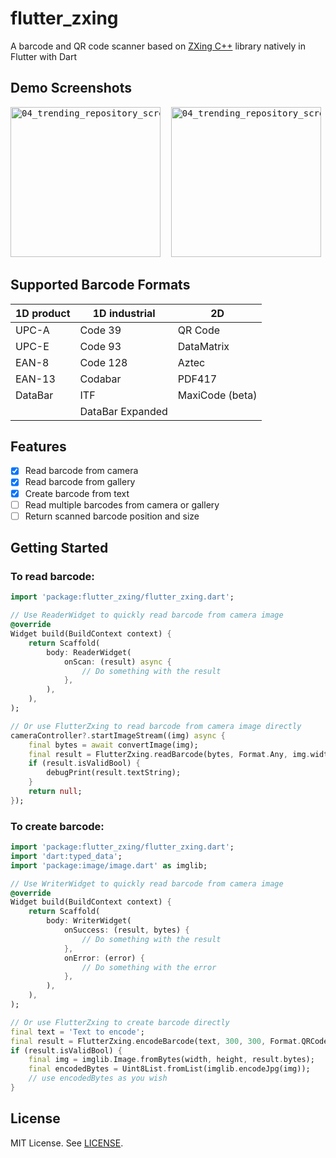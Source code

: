 # flutter_zxing

A barcode and QR code scanner based on [ZXing C++](https://github.com/nu-book/zxing-cpp) library natively in Flutter with Dart 

## Demo Screenshots
<pre>
<img alt="04_trending_repository_screen" src="https://user-images.githubusercontent.com/11523360/167903986-dc69efca-4520-4494-9298-24ea7b3da941.jpg" width="240">&nbsp; <img alt="04_trending_repository_screen" src="https://user-images.githubusercontent.com/11523360/167904002-114d9844-964d-4b84-9ea0-8185ed1d2bb8.jpg" width="240">&nbsp; <img alt="04_trending_repository_screen" src="https://user-images.githubusercontent.com/11523360/167904024-809aa434-c0f5-4069-a223-da78fe48d671.jpg" width="240">&nbsp; 
</pre>

## Supported Barcode Formats

| 1D product | 1D industrial     | 2D
| ---------- | ----------------- | --------------
| UPC-A      | Code 39           | QR Code
| UPC-E      | Code 93           | DataMatrix
| EAN-8      | Code 128          | Aztec
| EAN-13     | Codabar           | PDF417
| DataBar    | ITF               | MaxiCode (beta)
|            | DataBar Expanded  |

## Features
- [x] Read barcode from camera 
- [x] Read barcode from gallery
- [x] Create barcode from text
- [ ] Read multiple barcodes from camera or gallery
- [ ] Return scanned barcode position and size

## Getting Started
### To read barcode:
```dart
import 'package:flutter_zxing/flutter_zxing.dart';

// Use ReaderWidget to quickly read barcode from camera image
@override
Widget build(BuildContext context) {
    return Scaffold(
        body: ReaderWidget(
            onScan: (result) async {
                // Do something with the result
            },
        ),
    ),
);

// Or use FlutterZxing to read barcode from camera image directly
cameraController?.startImageStream((img) async {
    final bytes = await convertImage(img);
    final result = FlutterZxing.readBarcode(bytes, Format.Any, img.width, img.height, 200, 200);
    if (result.isValidBool) {
        debugPrint(result.textString);
    }
    return null;
});
```

### To create barcode:
```dart
import 'package:flutter_zxing/flutter_zxing.dart';
import 'dart:typed_data';
import 'package:image/image.dart' as imglib;

// Use WriterWidget to quickly read barcode from camera image
@override
Widget build(BuildContext context) {
    return Scaffold(
        body: WriterWidget(
            onSuccess: (result, bytes) {
                // Do something with the result
            },
            onError: (error) {
                // Do something with the error
            },
        ),
    ),
);

// Or use FlutterZxing to create barcode directly
final text = 'Text to encode';
final result = FlutterZxing.encodeBarcode(text, 300, 300, Format.QRCode, 10, 0);
if (result.isValidBool) {
    final img = imglib.Image.fromBytes(width, height, result.bytes);
    final encodedBytes = Uint8List.fromList(imglib.encodeJpg(img));
    // use encodedBytes as you wish
}
```

## License

MIT License. See [LICENSE](https://github.com/khoren93/flutter_zxing/blob/master/LICENSE).
